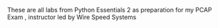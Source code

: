 These are all labs from Python Essentials 2 as preparation for my PCAP Exam , instructor led by Wire Speed Systems
